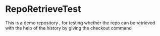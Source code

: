 # RepoRetrieveTest
This is a demo repository , for testing whether the repo can be retrieved with the help of the history by giving the checkout command
